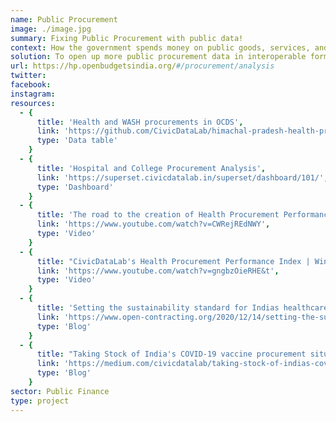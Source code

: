 ```yaml
---
name: Public Procurement
image: ./image.jpg
summary: Fixing Public Procurement with public data!
context: How the government spends money on public goods, services, and infrastructure is referred to as Public Procurement. Public procurement data is imperative to understand government priorities and advocate for better spending. What started as a hackathon project, creating an index for procurement practices for health related procurement turned into a full fledged partnership, between CivicDataLab and Open Contracting Partnership.
solution: To open up more public procurement data in interoperable formats that are easy to analyse and gather insights from - on a variety of issues including public health, education and more.
url: https://hp.openbudgetsindia.org/#/procurement/analysis
twitter:
facebook:
instagram:
resources:
  - {
      title: 'Health and WASH procurements in OCDS',
      link: 'https://github.com/CivicDataLab/himachal-pradesh-health-procurement-OCDS',
      type: 'Data table'
    }
  - {
      title: 'Hospital and College Procurement Analysis',
      link: 'https://superset.civicdatalab.in/superset/dashboard/101/',
      type: 'Dashboard'
    }
  - {
      title: 'The road to the creation of Health Procurement Performance Index (HPPI) | CivicDataLab',
      link: 'https://www.youtube.com/watch?v=CWRejREdNWY',
      type: 'Video'
    }
  - {
      title: "CivicDataLab's Health Procurement Performance Index | Winners of Taiwan Presidential Hackathon 2020",
      link: 'https://www.youtube.com/watch?v=gngbzOieRHE&t',
      type: 'Video'
    }
  - {
      title: 'Setting the sustainability standard for Indias healthcare procurement',
      link: 'https://www.open-contracting.org/2020/12/14/setting-the-sustainability-standard-for-indias-healthcare-procurement/',
      type: 'Blog'
    }
  - {
      title: "Taking Stock of India's COVID-19 vaccine procurement situation",
      link: 'https://medium.com/civicdatalab/taking-stock-of-indias-covid-19-vaccine-procurement-situation-f6b851f0c36a',
      type: 'Blog'
    }
sector: Public Finance
type: project
---
```

